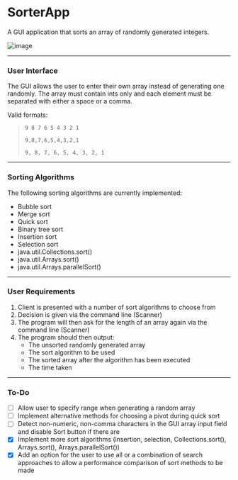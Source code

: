 # SorterApp

A GUI application that sorts an array of randomly generated integers.

![image](https://user-images.githubusercontent.com/11021728/135949573-32a6880b-ce5d-40c1-a1c8-679348b961ea.png)

---

### User Interface

The GUI allows the user to enter their own array instead of generating one randomly. The array must contain ints only and each element must be separated with either a space or a comma.

Valid formats:
> `9 8 7 6 5 4 3 2 1`
> 
> `9,8,7,6,5,4,3,2,1`
> 
> `9, 8, 7, 6, 5, 4, 3, 2, 1`

---

### Sorting Algorithms
The following sorting algorithms are currently implemented:
- Bubble sort
- Merge sort
- Quick sort
- Binary tree sort
- Insertion sort
- Selection sort
- java.util.Collections.sort()
- java.util.Arrays.sort()
- java.util.Arrays.parallelSort()

---

### User Requirements
1. Client is presented with a number of sort algorithms to choose from
2. Decision is given via the command line (Scanner)
3. The program will then ask for the length of an array again via the command line (Scanner)
4. The program should then output:
	- The unsorted randomly generated array
	- The sort algorithm to be used
	- The sorted array after the algorithm has been executed
	- The time taken

---

### To-Do

- [ ] Allow user to specify range when generating a random array
- [ ] Implement alternative methods for choosing a pivot during quick sort
- [ ] Detect non-numeric, non-comma characters in the GUI array input field and disable Sort button if there are
- [x] Implement more sort algorithms (insertion, selection, Collections.sort(), Arrays.sort(), Arrays.parallelSort())
- [x] Add an option for the user to use all or a combination of search approaches to allow a performance comparison of sort methods to be made
